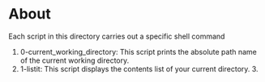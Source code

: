 # About  
Each script in this directory carries out a specific shell command  
1. 0-current_working_directory:  This script prints the absolute path name of the current working directory.  
2. 1-listit: This script displays the contents list of your current directory. 3.   
